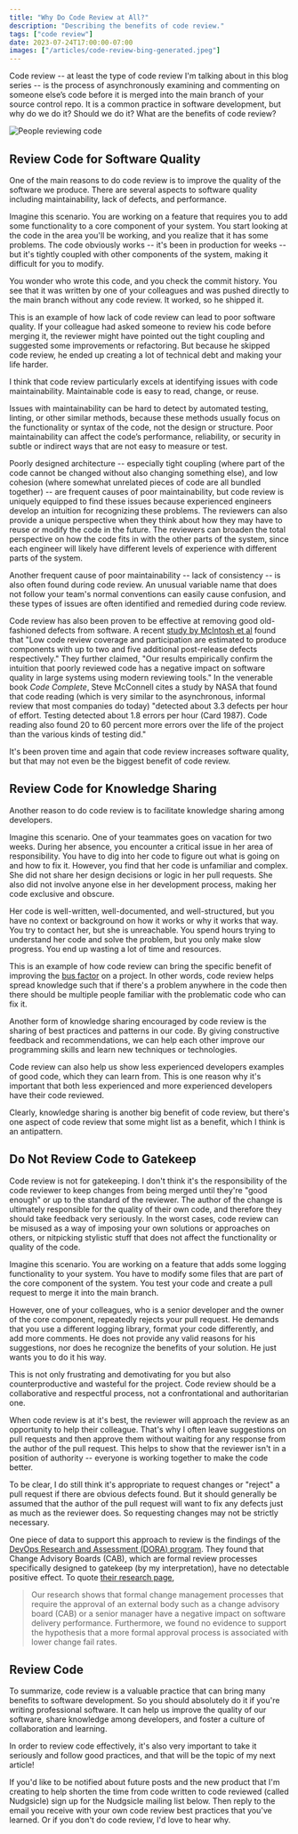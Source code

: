 ```yaml
---
title: "Why Do Code Review at All?"
description: "Describing the benefits of code review."
tags: ["code review"]
date: 2023-07-24T17:00:00-07:00
images: ["/articles/code-review-bing-generated.jpeg"]
---
```


Code review -- at least the type of code review I'm talking about in this blog series -- is the process of asynchronously examining and commenting on someone else’s code before it is merged into the main branch of your source control repo. It is a common practice in software development, but why do we do it? Should we do it? What are the benefits of code review?

![People reviewing code](/articles/code-review-bing-generated.jpeg)

## Review Code for Software Quality

One of the main reasons to do code review is to improve the quality of the software we produce. There are several aspects to software quality including maintainability, lack of defects, and performance.

Imagine this scenario. You are working on a feature that requires you to add some functionality to a core component of your system. You start looking at the code in the area you'll be working, and you realize that it has some problems. The code obviously works -- it's been in production for weeks -- but it's tightly coupled with other components of the system, making it difficult for you to modify.

You wonder who wrote this code, and you check the commit history. You see that it was written by one of your colleagues and was pushed directly to the main branch without any code review. It worked, so he shipped it.

This is an example of how lack of code review can lead to poor software quality. If your colleague had asked someone to review his code before merging it, the reviewer might have pointed out the tight coupling and suggested some improvements or refactoring. But because he skipped code review, he ended up creating a lot of technical debt and making your life harder.

I think that code review particularly excels at identifying issues with code maintainability. Maintainable code is easy to read, change, or reuse.

Issues with maintainability can be hard to detect by automated testing, linting, or other similar methods, because these methods usually focus on the functionality or syntax of the code, not the design or structure. Poor maintainability can affect the code’s performance, reliability, or security in subtle or indirect ways that are not easy to measure or test.

Poorly designed architecture -- especially tight coupling (where part of the code cannot be changed without also changing something else), and low cohesion (where somewhat unrelated pieces of code are all bundled together) -- are frequent causes of poor maintainability, but code review is uniquely equipped to find these issues because experienced engineers develop an intuition for recognizing these problems. The reviewers can also provide a unique perspective when they think about how they may have to reuse or modify the code in the future. The reviewers can broaden the total perspective on how the code fits in with the other parts of the system, since each engineer will likely have different levels of experience with different parts of the system.

Another frequent cause of poor maintainability -- lack of consistency -- is also often found during code review. An unusual variable name that does not follow your team's normal conventions can easily cause confusion, and these types of issues are often identified and remedied during code review.

Code review has also been proven to be effective at removing good old-fashioned defects from software. A recent [study by McIntosh et al](https://dl.acm.org/doi/10.1145/2597073.2597076) found that "Low code review coverage and participation are estimated to produce components with up to two and five additional post-release defects respectively." They further claimed, "Our results empirically confirm the intuition that poorly reviewed code has a negative impact on software quality in large systems using modern reviewing tools." In the venerable book *Code Complete*, Steve McConnell cites a study by NASA that found that code reading (which is very similar to the asynchronous, informal review that most companies do today) "detected about 3.3 defects per hour of effort. Testing detected about 1.8 errors per hour (Card 1987). Code reading also found 20 to 60 percent more errors over the life of the project than the various kinds of testing did."

It's been proven time and again that code review increases software quality, but that may not even be the biggest benefit of code review.

## Review Code for Knowledge Sharing

Another reason to do code review is to facilitate knowledge sharing among developers.

Imagine this scenario. One of your teammates goes on vacation for two weeks. During her absence, you encounter a critical issue in her area of responsibility. You have to dig into her code to figure out what is going on and how to fix it. However, you find that her code is unfamiliar and complex. She did not share her design decisions or logic in her pull requests. She also did not involve anyone else in her development process, making her code exclusive and obscure.

Her code is well-written, well-documented, and well-structured, but you have no context or background on how it works or why it works that way. You try to contact her, but she is unreachable. You spend hours trying to understand her code and solve the problem, but you only make slow progress. You end up wasting a lot of time and resources.

This is an example of how code review can bring the specific benefit of improving the [bus factor](https://en.wikipedia.org/wiki/Bus_factor) on a project. In other words, code review helps spread knowledge such that if there's a problem anywhere in the code then there should be multiple people familiar with the problematic code who can fix it.

Another form of knowledge sharing encouraged by code review is the sharing of best practices and patterns in our code. By giving constructive feedback and recommendations, we can help each other improve our programming skills and learn new techniques or technologies.

Code review can also help us show less experienced developers examples of good code, which they can learn from. This is one reason why it's important that both less experienced and more experienced developers have their code reviewed.

Clearly, knowledge sharing is another big benefit of code review, but there's one aspect of code review that some might list as a benefit, which I think is an antipattern.

## Do Not Review Code to Gatekeep

Code review is not for gatekeeping. I don't think it's the responsibility of the code reviewer to keep changes from being merged until they're "good enough" or up to the standard of the reviewer. The author of the change is ultimately responsible for the quality of their own code, and therefore they should take feedback very seriously. In the worst cases, code review can be misused as a way of imposing your own solutions or approaches on others, or nitpicking stylistic stuff that does not affect the functionality or quality of the code.

Imagine this scenario. You are working on a feature that adds some logging functionality to your system. You have to modify some files that are part of the core component of the system. You test your code and create a pull request to merge it into the main branch.

However, one of your colleagues, who is a senior developer and the owner of the core component, repeatedly rejects your pull request. He demands that you use a different logging library, format your code differently, and add more comments. He does not provide any valid reasons for his suggestions, nor does he recognize the benefits of your solution. He just wants you to do it his way.

This is not only frustrating and demotivating for you but also counterproductive and wasteful for the project. Code review should be a collaborative and respectful process, not a confrontational and authoritarian one.

When code review is at it's best, the reviewer will approach the review as an opportunity to help their colleague. That's why I often leave suggestions on pull requests and then approve them without waiting for any response from the author of the pull request. This helps to show that the reviewer isn't in a position of authority -- everyone is working together to make the code better.

To be clear, I do still think it's appropriate to request changes or "reject" a pull request if there are obvious defects found. But it should generally be assumed that the author of the pull request will want to fix any defects just as much as the reviewer does. So requesting changes may not be strictly necessary.

One piece of data to support this approach to review is the findings of the [DevOps Research and Assessment (DORA) program](https://dora.dev/). They found that Change Advisory Boards (CAB), which are formal review processes specifically designed to gatekeep (by my interpretation), have no detectable positive effect. To quote [their research page](https://dora.dev/research/),

> Our research shows that formal change management processes that require the approval of an external body such as a change advisory board (CAB) or a senior manager have a negative impact on software delivery performance. Furthermore, we found no evidence to support the hypothesis that a more formal approval process is associated with lower change fail rates.

## Review Code

To summarize, code review is a valuable practice that can bring many benefits to software development. So you should absolutely do it if you're writing professional software. It can help us improve the quality of our software, share knowledge among developers, and foster a culture of collaboration and learning.

In order to review code effectively, it's also very important to take it seriously and follow good practices, and that will be the topic of my next article!

If you'd like to be notified about future posts and the new product that I'm creating to help shorten the time from code written to code reviewed (called Nudgsicle) sign up for the Nudgsicle mailing list below. Then reply to the email you receive with your own code review best practices that you've learned. Or if you don't do code review, I'd love to hear why.

<script async src="https://eomail6.com/form/a9d5dfbc-2259-11ee-8e25-abc8bf461d43.js" data-form="a9d5dfbc-2259-11ee-8e25-abc8bf461d43"></script>
